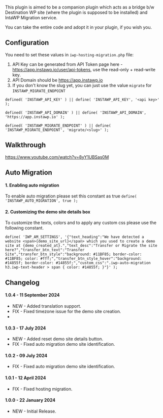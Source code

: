 This plugin is aimed to be a companion plugin which acts as a bridge b/w Destination WP site (where the plugin is supposed to be installed) and IntaWP Migration service.

You can take the entire code and adopt it in your plugin, if you wish you.

## Configuration

You need to set these values in `iwp-hosting-migration.php` file:

1. API Key can be generated from API Token page here - https://app.instawp.io/user/api-tokens, use the read-only + read-write key.
2. API Domain should be https://app.instawp.io
3. If you don't know the slug yet, you can just use the value `migrate` for `INSTAWP_MIGRATE_ENDPOINT`

```
defined( 'INSTAWP_API_KEY' ) || define( 'INSTAWP_API_KEY', '<api key>' );

defined( 'INSTAWP_API_DOMAIN' ) || define( 'INSTAWP_API_DOMAIN', 'https://app.instawp.io' );

defined( 'INSTAWP_MIGRATE_ENDPOINT' ) || define( 'INSTAWP_MIGRATE_ENDPOINT', 'migrate/<slug>' );
```

## Walkthrough

https://www.youtube.com/watch?v=8yY1UBSas0M

## Auto Migration

#### 1. Enabling auto migration

To enable auto migration please set this constant as true `define( 'INSTAWP_AUTO_MIGRATION', true );`

#### 2. Customizing the demo site details box

To customize the texts, colors and to apply any custom css please use the following constant.

```
define( 'IWP_AM_SETTINGS', '{"text_heading":"We have detected a website <span>{demo_site_url}</span> which you used to create a demo site at {demo_created_at}.","text_desc":"Transfer or Migrate the site here?","transfer_btn_text":"Transfer Site","transfer_btn_style":"background: #11BF85; border-color: #11BF85; color: #fff;","transfer_btn_style_hover":"background: #14855f; border-color: #14855f;","custom_css":".iwp-auto-migration h3.iwp-text-header > span { color: #14855f; }"}' );
```

## Changelog

#### 1.0.4 - 11 September 2024

- NEW - Added translation support.
- FIX - Fixed timezone issue for the demo site creation.
- 
#### 1.0.3 - 17 July 2024

- NEW - Added reset demo site details button.
- FIX - Fixed auto migration demo site identification.

#### 1.0.2 - 09 July 2024

- FIX - Fixed auto migration demo site identification.

#### 1.0.1 - 12 April 2024

- FIX - Fixed hosting migration.

#### 1.0.0 - 22 January 2024

- NEW - Initial Release.